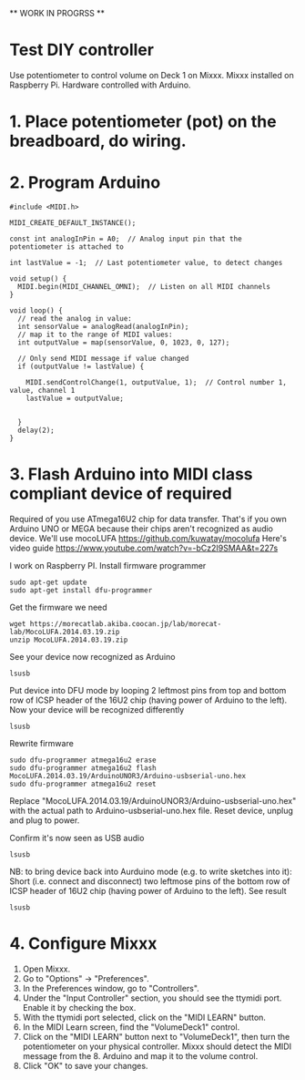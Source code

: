 ** WORK IN PROGRSS **
# Test DIY controller
Use potentiometer to control volume on Deck 1 on Mixxx.
Mixxx installed on Raspberry Pi.
Hardware controlled with Arduino.

# 1. Place potentiometer (pot) on the breadboard, do wiring.

# 2. Program Arduino
```
#include <MIDI.h>

MIDI_CREATE_DEFAULT_INSTANCE();

const int analogInPin = A0;  // Analog input pin that the potentiometer is attached to

int lastValue = -1;  // Last potentiometer value, to detect changes

void setup() {
  MIDI.begin(MIDI_CHANNEL_OMNI);  // Listen on all MIDI channels
}

void loop() {
  // read the analog in value:
  int sensorValue = analogRead(analogInPin);
  // map it to the range of MIDI values:
  int outputValue = map(sensorValue, 0, 1023, 0, 127);
  
  // Only send MIDI message if value changed
  if (outputValue != lastValue) {

    MIDI.sendControlChange(1, outputValue, 1);  // Control number 1, value, channel 1
    lastValue = outputValue;
  

  }
  delay(2);
}

```

# 3. Flash Arduino into MIDI class compliant device of required
Required of you use  ATmega16U2 chip for data transfer. That's if you own Arduino UNO or MEGA because their chips aren't recognized as audio device.
We'll use mocoLUFA https://github.com/kuwatay/mocolufa
Here's video guide https://www.youtube.com/watch?v=-bCz2I9SMAA&t=227s

I work on Raspberry PI.
Install firmware programmer 
```
sudo apt-get update
sudo apt-get install dfu-programmer
```
Get the firmware we need
```
wget https://morecatlab.akiba.coocan.jp/lab/morecat-lab/MocoLUFA.2014.03.19.zip
unzip MocoLUFA.2014.03.19.zip
```
See your device now recognized as Arduino
```
lsusb
```
Put device into DFU mode by looping 2 leftmost pins from top and bottom row of ICSP header of the 16U2 chip (having power of Arduino to the left).
Now your device will be recognized differently
```
lsusb
```
Rewrite firmware
```
sudo dfu-programmer atmega16u2 erase
sudo dfu-programmer atmega16u2 flash MocoLUFA.2014.03.19/ArduinoUNOR3/Arduino-usbserial-uno.hex
sudo dfu-programmer atmega16u2 reset
```
Replace "MocoLUFA.2014.03.19/ArduinoUNOR3/Arduino-usbserial-uno.hex" with the actual path to Arduino-usbserial-uno.hex file.
Reset device, unplug and plug to power.

Confirm it's now seen as USB audio
```
lsusb
```

NB: to bring device back into Aurduino mode (e.g. to write sketches into it):
Short (i.e. connect and disconnect) two leftmose pins of the bottom row of ICSP header of 16U2 chip (having power of Arduino to the left).
See result
```
lsusb
```



# 4. Configure Mixxx

1. Open Mixxx.
2. Go to "Options" -> "Preferences".
3. In the Preferences window, go to "Controllers".
4. Under the "Input Controller" section, you should see the ttymidi port. Enable it by checking the box.
5. With the ttymidi port selected, click on the "MIDI LEARN" button.
6. In the MIDI Learn screen, find the "VolumeDeck1" control.
7. Click on the "MIDI LEARN" button next to "VolumeDeck1", then turn the potentiometer on your physical controller. Mixxx should detect the MIDI message from the 8. Arduino and map it to the volume control.
9. Click "OK" to save your changes.

